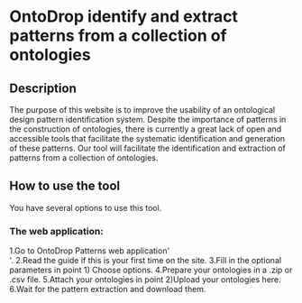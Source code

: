 # OntoDrop identify and extract patterns from a collection of ontologies
## Description
The purpose of this website is to improve the usability of an ontological design pattern identification system. Despite the importance of patterns in the construction of ontologies, there is currently a great lack of open and accessible tools that facilitate the systematic identification and generation of these patterns. Our tool will facilitate the identification and extraction of patterns from a collection of ontologies.

## How to use the tool
You have several options to use this tool.

### The web application:
   1.Go to OntoDrop Patterns web application'<br>'.
   2.Read the guide if this is your first time on the site.
   3.Fill in the optional parameters in point 1) Choose options.
   4.Prepare your ontologies in a .zip or .csv file.
   5.Attach your ontologies in point 2)Upload your ontologies here.
   6.Wait for the pattern extraction and download them.

